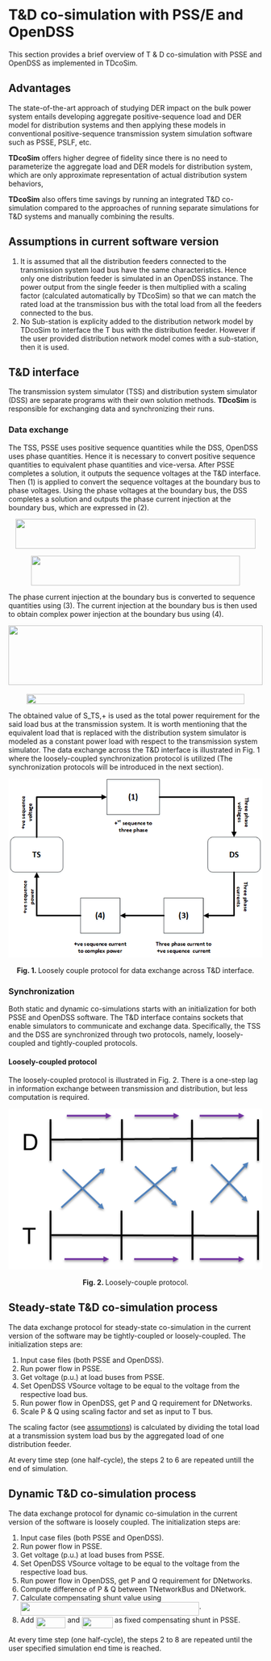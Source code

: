 # T&D co-simulation with PSS/E and OpenDSS

This section provides a brief overview of T & D co-simulation with PSSE and OpenDSS as implemented in TDcoSim.

## Advantages

The state-of-the-art approach of studying DER impact on the bulk power system entails developing aggregate positive-sequence load and DER model for distribution systems and then applying these models in conventional positive-sequence transmission system simulation software such as PSSE, PSLF, etc. 

**TDcoSim** offers higher degree of fidelity since there is no need to parameterize the aggregate load and DER models for distribution system, which are only approximate representation of actual distribution system behaviors, 

**TDcoSim** also offers time savings by running an integrated T&D co-simulation compared to the approaches of running separate simulations for T&D systems and manually combining the results.

## Assumptions in current software version

1. It is assumed that all the distribution feeders connected to the transmission system load bus have the same characteristics. Hence only one distribution feeder is simulated in an OpenDSS instance. The power output from the single feeder is then multiplied with a scaling factor (calculated automatically by TDcoSim) so that we can match the rated load at the transmission bus with the total load from all the feeders connected to the bus.
2. No Sub-station is explicity added to the distribution network model by TDcoSim to interface the T bus with the distribution feeder. However if the user provided distribution network model comes with a sub-station, then it is used.

## T&D interface
The transmission system simulator (TSS) and distribution system simulator (DSS) are separate programs with their own solution methods. **TDcoSim** is responsible for exchanging data and synchronizing their runs.

### Data exchange
The TSS, PSSE uses positive sequence quantities while the DSS, OpenDSS uses phase quantities. Hence it is necessary to convert positive sequence quantities to equivalent phase quantities and vice-versa. After PSSE completes a solution, it outputs the sequence voltages at the T&D interface. Then (1) is applied to convert the sequence voltages at the boundary bus to phase voltages. Using the phase voltages at the boundary bus, the DSS completes a solution and outputs the phase current injection at the boundary bus, which are expressed in (2).

<p align="center"><img src="/docs/tex/4841db953afbf12a6a9f3ace7e110fda.svg?invert_in_darkmode&sanitize=true" align=middle width=476.76205500000003pt height=59.1786591pt/></p>

<p align="center"><img src="/docs/tex/68a58c94d6db4cdbc977f2e239c69493.svg?invert_in_darkmode&sanitize=true" align=middle width=413.28826935pt height=59.1786591pt/></p>

The phase current injection at the boundary bus is converted to sequence quantities using (3). The current injection at the boundary bus is then used to obtain complex power injection at the boundary bus using (4).

<p align="center"><img src="/docs/tex/a2da13e66d0772763e50360f1b29b29e.svg?invert_in_darkmode&sanitize=true" align=middle width=503.81307899999996pt height=118.35734295pt/></p>

<p align="center"><img src="/docs/tex/8565a66caf66d95e21b65c7ab413f8e2.svg?invert_in_darkmode&sanitize=true" align=middle width=431.7354921pt height=19.78983765pt/></p>

The obtained value of S_TS,+ is used as the total power requirement for the said load bus at the transmission system. It is worth mentioning that the equivalent load that is replaced with the distribution system simulator is modeled as a constant power load with respect to the transmission system simulator. The data exchange across the T&D interface is illustrated in Fig. 1 where the loosely-coupled synchronization protocol is utilized (The synchronization protocols will be introduced in the next section).

![loosely coupled protocol](images/T_D_data_interface.png)

<p align="center">
  <strong>Fig. 1. </strong>Loosely couple protocol for data exchange across T&D interface.
</p>

### Synchronization

Both static and dynamic co-simulations starts with an initialization for both PSSE and OpenDSS software. The T&D interface contains sockets that enable simulators to communicate and exchange data. Specifically, the TSS and the DSS are synchronized through two protocols, namely, loosely-coupled and tightly-coupled protocols.

#### Loosely-coupled protocol
The loosely-coupled protocol is illustrated in Fig. 2. There is a one-step lag in information exchange between transmission and distribution, but less computation is required.

![loosely coupled protocol](images/loosely_coupled_protocol.png)
<p align="center">
  <strong>Fig. 2. </strong>Loosely-couple protocol.
</p>

## Steady-state T&D co-simulation process
The data exchange protocol for steady-state co-simulation in the current version of the software may be tightly-coupled or  loosely-coupled. The initialization steps are:

1. Input case files (both PSSE and OpenDSS).
2. Run power flow in PSSE.
3. Get voltage (p.u.) at load buses from PSSE.
4. Set OpenDSS VSource voltage to be equal to the voltage from the respective load bus.
5. Run power flow in OpenDSS, get P and Q requirement for DNetworks.
6. Scale P & Q using scaling factor and set as input to T bus.

The scaling factor (see [assumptions](#assumptions)) is calculated by dividing the total load at a transmission system load bus by the aggregated load of one distribution feeder.

At every time step (one half-cycle), the steps 2 to 6 are repeated untill the end of simulation.

## Dynamic T&D co-simulation process
The data exchange protocol for dynamic co-simulation in the current version of the software is loosely coupled. The initialization steps are:

1. Input case files (both PSSE and OpenDSS).
2. Run power flow in PSSE.
3. Get voltage (p.u.) at load buses from PSSE.
4. Set OpenDSS VSource voltage to be equal to the voltage from the respective load bus.
5. Run power flow in OpenDSS, get P and Q requirement for DNetworks.
6. Compute difference of P & Q between TNetworkBus and DNetwork.
7. Calculate compensating shunt value using <img src="/docs/tex/683afce11f3062519b337ff0eb59fdc5.svg?invert_in_darkmode&sanitize=true" align=middle width=354.44126685pt height=26.76175259999998pt/>.
8. Add <img src="/docs/tex/c68c74ed5963cb122d055dfc4055d1a8.svg?invert_in_darkmode&sanitize=true" align=middle width=58.51439054999999pt height=22.465723500000017pt/> and <img src="/docs/tex/b603e2286164063e0a47f868215bdd83.svg?invert_in_darkmode&sanitize=true" align=middle width=60.95616779999998pt height=22.465723500000017pt/> as fixed compensating shunt in PSSE.

At every time step (one half-cycle), the steps 2 to 8 are repeated until the user specified simulation end time is reached.
